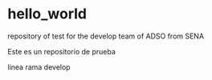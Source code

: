 # hello_world
repository of test for the develop team of ADSO from SENA

Este es un repositorio de prueba

linea rama develop
